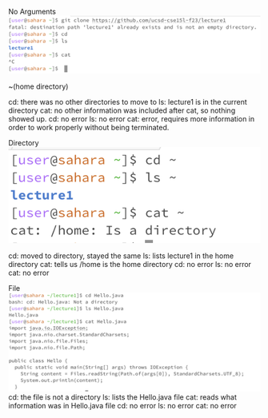 No Arguments
![image](s1.png)

~(home directory)

cd: there was no other directories to move to
ls: lecture1 is in the current directory
cat: no other information was included after cat, so nothing showed up. 
cd: no error
ls: no error
cat: error, requires more information in order to work properly without being terminated.

Directory
![image](s2.png)

cd: moved to directory, stayed the same
ls: lists lecture1 in the home directory
cat: tells us /home is the home directory
cd: no error
ls: no error
cat: no error

File
![image](s3.png)
cd: the file is not a directory
ls: lists the Hello.java file
cat: reads what information was in Hello.java file
cd: no error
ls: no error
cat: no error


